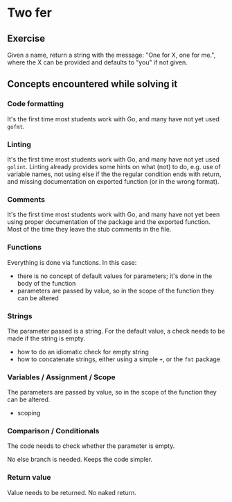 # Two fer

## Exercise

Given a name, return a string with the message: "One for X, one for me.", where the X can be provided and defaults to "you" if not given.

## Concepts encountered while solving it

### Code formatting

It's the first time most students work with Go, and many have not yet used `gofmt`.

### Linting

It's the first time most students work with Go, and many have not yet used `golint`. Linting already provides some hints
on what (not) to do, e.g. use of variable names, not using else if the the regular condition ends with return, and missing
documentation on exported function (or in the wrong format). 

### Comments

It's the first time most students work with Go, and many have not yet been using proper documentation of the package and
the exported function. Most of the time they leave the stub comments in the file.

### Functions

Everything is done via functions. In this case:

- there is no concept of default values for parameters; it's done in the body of the function
- parameters are passed by value, so in the scope of the function they can be altered

### Strings

The parameter passed is a string. For the default value, a check needs to be made if the string is empty.

- how to do an idiomatic check for empty string
- how to concatenate strings, either using a simple `+`, or the `fmt` package


### Variables / Assignment / Scope

The parameters are passed by value, so in the scope of the function they can be altered.

- scoping

### Comparison / Conditionals

The code needs to check whether the parameter is empty.

No else branch is needed. Keeps the code simpler.


### Return value

Value needs to be returned. No naked return.
